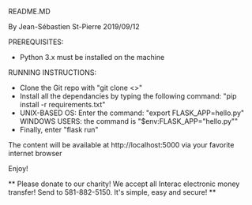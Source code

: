 README.MD

By Jean-Sébastien St-Pierre
2019/09/12

PREREQUISITES:

- Python 3.x must be installed on the machine

RUNNING INSTRUCTIONS:

- Clone the Git repo with "git clone <<theRepoURL>>"
- Install all the dependancies by typing the following command: "pip install -r requirements.txt"
- UNIX-BASED OS: Enter the command: "export FLASK_APP=hello.py"  WINDOWS USERS: the command is "$env:FLASK_APP="hello.py"" 
- Finally, enter "flask run"

The content will be available at http://localhost:5000 via your favorite internet browser

Enjoy!

** Please donate to our charity!  We accept all Interac electronic money transfer!  Send to 581-882-5150.
   It's simple, easy and secure! **


	
